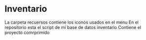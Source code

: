# Inventario
La carpeta recuersos contiene los iconos usados en el menu
En el repositorio esta el script de mi base de datos inventario
Contiene el proyecto comrprimido
